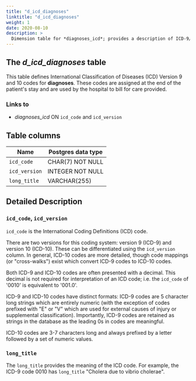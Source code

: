 ```yaml
---
title: "d_icd_diagnoses"
linktitle: "d_icd_diagnoses"
weight: 1
date: 2020-08-10
description: >
  Dimension table for *diagnoses_icd*; provides a description of ICD-9/ICD-10 billed diagnoses.
---
```



## The *d_icd_diagnoses* table

This table defines International Classification of Diseases (ICD) Version 9 and 10 codes for **diagnoses**. These codes are assigned at the end of the patient's stay and are used by the hospital to bill for care provided.

### Links to

* *diagnoses_icd* ON `icd_code` and `icd_version`

<!-- # Important considerations -->

## Table columns

Name | Postgres data type
---- | ----
`icd_code` | CHAR(7) NOT NULL
`icd_version` | INTEGER NOT NULL
`long_title`  | VARCHAR(255)

## Detailed Description

### `icd_code`, `icd_version`

`icd_code` is the International Coding Definitions (ICD) code.

There are two versions for this coding system: version 9 (ICD-9) and version 10 (ICD-10). These can be differentiated using the `icd_version` column.
In general, ICD-10 codes are more detailed, though code mappings (or "cross-walks") exist which convert ICD-9 codes to ICD-10 codes.

Both ICD-9 and ICD-10 codes are often presented with a decimal. This decimal is not required for interpretation of an ICD code; i.e. the `icd_code` of '0010' is equivalent to '001.0'.

ICD-9 and ICD-10 codes have distinct formats: ICD-9 codes are 5 character long strings which are entirely numeric (with the exception of codes prefixed with "E" or "V" which are used for external causes of injury or supplemental classification). Importantly, ICD-9 codes are retained as strings in the database as the leading 0s in codes are meaningful.

ICD-10 codes are 3-7 characters long and always prefixed by a letter followed by a set of numeric values.

### `long_title`

The `long_title` provides the meaning of the ICD code. For example, the ICD-9 code 0010 has `long_title` "Cholera due to vibrio cholerae".
